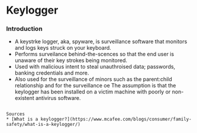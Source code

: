 # Keylogger

### Introduction
* A keystrke logger, aka, spyware, is surveillance software that monitors and logs keys struck on your keyboard.
* Performs surveilance behind-the-scences so that the end user is unaware of their key strokes being monitored.
* Used with malicious intent to steal unauthroised data; passwords, banking credentials and more.
* Also used for the surveillance of minors such as the parent:child relationship and for the surveillance oe 
The assumption is that the keylogger has been installed on a victim machine with poorly or non-existent antivirus software.

```

Sources
* [What is a keylogger?](https://www.mcafee.com/blogs/consumer/family-safety/what-is-a-keylogger/)
